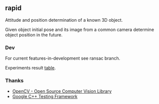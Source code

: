 ## rapid

Attitude and position determination of a known 3D object.

Given object initial pose and its image from a common camera determine object position in the future.

### Dev
For current features-in-development see ransac branch.

Experiments result [table](https://docs.google.com/spreadsheet/ccc?key=0AlXe-VyeEGr5dEItMjhVY0dRd09qcWdld3ZVZlpwMXc&usp=sharing).

### Thanks
 * [OpenCV - Open Source Computer Vision Library](https://github.com/Itseez/opencv)
 * [Google C++ Testing Framework](https://code.google.com/p/googletest/)
